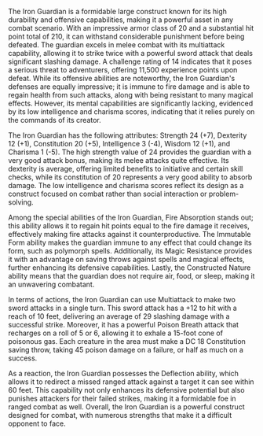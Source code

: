 The Iron Guardian is a formidable large construct known for its high durability and offensive capabilities, making it a powerful asset in any combat scenario. With an impressive armor class of 20 and a substantial hit point total of 210, it can withstand considerable punishment before being defeated. The guardian excels in melee combat with its multiattack capability, allowing it to strike twice with a powerful sword attack that deals significant slashing damage. A challenge rating of 14 indicates that it poses a serious threat to adventurers, offering 11,500 experience points upon defeat. While its offensive abilities are noteworthy, the Iron Guardian's defenses are equally impressive; it is immune to fire damage and is able to regain health from such attacks, along with being resistant to many magical effects. However, its mental capabilities are significantly lacking, evidenced by its low intelligence and charisma scores, indicating that it relies purely on the commands of its creator.

The Iron Guardian has the following attributes: Strength 24 (+7), Dexterity 12 (+1), Constitution 20 (+5), Intelligence 3 (-4), Wisdom 12 (+1), and Charisma 1 (-5). The high strength value of 24 provides the guardian with a very good attack bonus, making its melee attacks quite effective. Its dexterity is average, offering limited benefits to initiative and certain skill checks, while its constitution of 20 represents a very good ability to absorb damage. The low intelligence and charisma scores reflect its design as a construct focused on combat rather than social interaction or problem-solving.

Among the special abilities of the Iron Guardian, Fire Absorption stands out; this ability allows it to regain hit points equal to the fire damage it receives, effectively making fire attacks against it counterproductive. The Immutable Form ability makes the guardian immune to any effect that could change its form, such as polymorph spells. Additionally, its Magic Resistance provides it with an advantage on saving throws against spells and magical effects, further enhancing its defensive capabilities. Lastly, the Constructed Nature ability means that the guardian does not require air, food, or sleep, making it an unwavering combatant.

In terms of actions, the Iron Guardian can use Multiattack to make two sword attacks in a single turn. This sword attack has a +12 to hit with a reach of 10 feet, delivering an average of 29 slashing damage with a successful strike. Moreover, it has a powerful Poison Breath attack that recharges on a roll of 5 or 6, allowing it to exhale a 15-foot cone of poisonous gas. Each creature in the area must make a DC 18 Constitution saving throw, taking 45 poison damage on a failure, or half as much on a success.

As a reaction, the Iron Guardian possesses the Deflection ability, which allows it to redirect a missed ranged attack against a target it can see within 60 feet. This capability not only enhances its defensive potential but also punishes attackers for their failed strikes, making it a formidable foe in ranged combat as well. Overall, the Iron Guardian is a powerful construct designed for combat, with numerous strengths that make it a difficult opponent to face.
